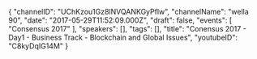 {
    "channelID": "UChKzou1Gz8lNVQANKGyPflw",
    "channelName": "wella 90",
    "date": "2017-05-29T11:52:09.000Z",
    "draft": false,
    "events": [
        "Consensus 2017"
    ],
    "speakers": [],
    "tags": [],
    "title": "Conensus 2017 - Day1 - Business Track - Blockchain and Global Issues",
    "youtubeID": "C8kyDqIG14M"
}